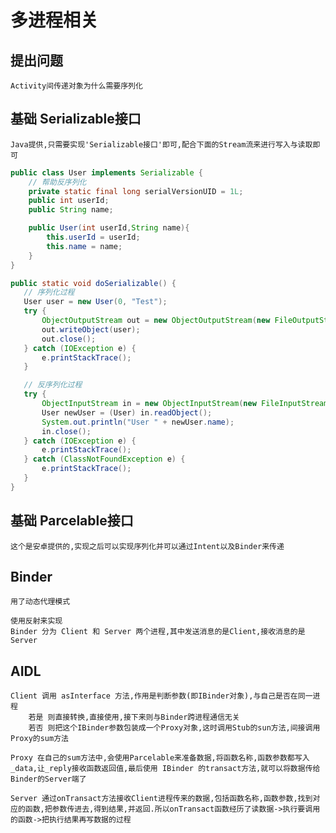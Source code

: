 # 多进程相关

## 提出问题

    Activity间传递对象为什么需要序列化

## 基础 Serializable接口

    Java提供,只需要实现'Serializable接口'即可,配合下面的Stream流来进行写入与读取即可
    
``` java
public class User implements Serializable {
    // 帮助反序列化
    private static final long serialVersionUID = 1L;
    public int userId;
    public String name;

    public User(int userId,String name){
        this.userId = userId;
        this.name = name;
    }
}

public static void doSerializable() {
   // 序列化过程
   User user = new User(0, "Test");
   try {
       ObjectOutputStream out = new ObjectOutputStream(new FileOutputStream("output.txt"));
       out.writeObject(user);
       out.close();
   } catch (IOException e) {
       e.printStackTrace();
   }

   // 反序列化过程
   try {
       ObjectInputStream in = new ObjectInputStream(new FileInputStream("output.txt"));
       User newUser = (User) in.readObject();
       System.out.println("User " + newUser.name);
       in.close();
   } catch (IOException e) {
       e.printStackTrace();
   } catch (ClassNotFoundException e) {
       e.printStackTrace();
   }
}
```


## 基础 Parcelable接口

    这个是安卓提供的,实现之后可以实现序列化并可以通过Intent以及Binder来传递

## Binder 

    用了动态代理模式

    使用反射来实现
    Binder 分为 Client 和 Server 两个进程,其中发送消息的是Client,接收消息的是Server

## AIDL

    Client 调用 asInterface 方法,作用是判断参数(即IBinder对象),与自己是否在同一进程
        若是 则直接转换,直接使用,接下来则与Binder跨进程通信无关
        若否 则把这个IBinder参数包装成一个Proxy对象,这时调用Stub的sun方法,间接调用Proxy的sum方法

    Proxy 在自己的sum方法中,会使用Parcelable来准备数据,将函数名称,函数参数都写入_data,让_reply接收函数返回值,最后使用 IBinder 的transact方法,就可以将数据传给Binder的Server端了

    Server 通过onTransact方法接收Client进程传来的数据,包括函数名称,函数参数,找到对应的函数,把参数传进去,得到结果,并返回.所以onTransact函数经历了读数据->执行要调用的函数->把执行结果再写数据的过程



